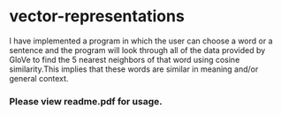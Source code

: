 # vector-representations

I have implemented a program in which the user can choose a word or a sentence and the program will look through all of the data provided by GloVe to find the 5 nearest neighbors of that word using cosine similarity.This implies that these words are similar in meaning and/or general context.

### Please view readme.pdf for usage.
